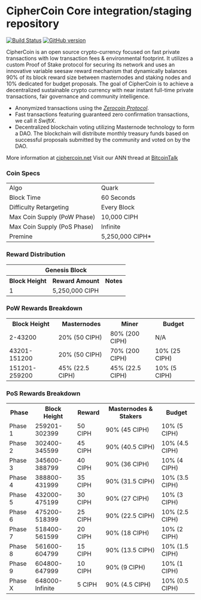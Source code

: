 CipherCoin Core integration/staging repository
=====================================

[![Build Status](https://travis-ci.org/CipherCoin-Project/CipherCoin.svg?branch=master)](https://travis-ci.org/CipherCoin-Project/CipherCoin) [![GitHub version](https://badge.fury.io/gh/CipherCoin-Project%2FCipherCoin.svg)](https://badge.fury.io/gh/CipherCoin-Project%2FCipherCoin)

CipherCoin is an open source crypto-currency focused on fast private transactions with low transaction fees & environmental footprint.  It utilizes a custom Proof of Stake protocol for securing its network and uses an innovative variable seesaw reward mechanism that dynamically balances 90% of its block reward size between masternodes and staking nodes and 10% dedicated for budget proposals. The goal of CipherCoin is to achieve a decentralized sustainable crypto currency with near instant full-time private transactions, fair governance and community intelligence.
- Anonymized transactions using the [_Zerocoin Protocol_](http://www.ciphercoin.org/zciph).
- Fast transactions featuring guaranteed zero confirmation transactions, we call it _SwiftX_.
- Decentralized blockchain voting utilizing Masternode technology to form a DAO. The blockchain will distribute monthly treasury funds based on successful proposals submitted by the community and voted on by the DAO.

More information at [ciphercoin.net](http://www.ciphercoin.net) Visit our ANN thread at [BitcoinTalk](https://bitcointalk.org/index.php?topic=5133957.0)

### Coin Specs
<table>
<tr><td>Algo</td><td>Quark</td></tr>
<tr><td>Block Time</td><td>60 Seconds</td></tr>
<tr><td>Difficulty Retargeting</td><td>Every Block</td></tr>
<tr><td>Max Coin Supply (PoW Phase)</td><td>10,000 CIPH</td></tr>
<tr><td>Max Coin Supply (PoS Phase)</td><td>Infinite</td></tr>
<tr><td>Premine</td><td>5,250,000 CIPH*</td></tr>
</table>


### Reward Distribution

<table>
<th colspan=4>Genesis Block</th>
<tr><th>Block Height</th><th>Reward Amount</th><th>Notes</th></tr>
<tr><td>1</td><td>5,250,000 CIPH</td><td></a></td></tr>
</table>

### PoW Rewards Breakdown

<table>
<th>Block Height</th><th>Masternodes</th><th>Miner</th><th>Budget</th>
<tr><td>2-43200</td><td>20% (50 CIPH)</td><td>80% (200 CIPH)</td><td>N/A</td></tr>
<tr><td>43201-151200</td><td>20% (50 CIPH)</td><td>70% (200 CIPH)</td><td>10% (25 CIPH)</td></tr>
<tr><td>151201-259200</td><td>45% (22.5 CIPH)</td><td>45% (22.5 CIPH)</td><td>10% (5 CIPH)</td></tr>
</table>

### PoS Rewards Breakdown

<table>
<th>Phase</th><th>Block Height</th><th>Reward</th><th>Masternodes & Stakers</th><th>Budget</th>
<tr><td>Phase 1</td><td>259201-302399</td><td>50 CIPH</td><td>90% (45 CIPH)</td><td>10% (5 CIPH)</td></tr>
<tr><td>Phase 2</td><td>302400-345599</td><td>45 CIPH</td><td>90% (40.5 CIPH)</td><td>10% (4.5 CIPH)</td></tr>
<tr><td>Phase 3</td><td>345600-388799</td><td>40 CIPH</td><td>90% (36 CIPH)</td><td>10% (4 CIPH)</td></tr>
<tr><td>Phase 4</td><td>388800-431999</td><td>35 CIPH</td><td>90% (31.5 CIPH)</td><td>10% (3.5 CIPH)</td></tr>
<tr><td>Phase 5</td><td>432000-475199</td><td>30 CIPH</td><td>90% (27 CIPH)</td><td>10% (3 CIPH)</td></tr>
<tr><td>Phase 6</td><td>475200-518399</td><td>25 CIPH</td><td>90% (22.5 CIPH)</td><td>10% (2.5 CIPH)</td></tr>
<tr><td>Phase 7</td><td>518400-561599</td><td>20 CIPH</td><td>90% (18 CIPH)</td><td>10% (2 CIPH)</td></tr>
<tr><td>Phase 8</td><td>561600-604799</td><td>15 CIPH</td><td>90% (13.5 CIPH)</td><td>10% (1.5 CIPH)</td></tr>
<tr><td>Phase 9</td><td>604800-647999</td><td>10 CIPH</td><td>90% (9 CIPH)</td><td>10% (1 CIPH)</td></tr>
<tr><td>Phase X</td><td>648000-Infinite</td><td>5 CIPH</td><td>90% (4.5 CIPH)</td><td>10% (0.5 CIPH)</td></tr>
</table>
